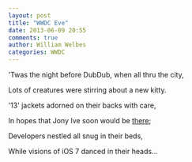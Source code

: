 ```yaml
---
layout: post
title: "WWDC Eve"
date: 2013-06-09 20:55
comments: true
author: William Welbes
categories: WWDC
---
```

'Twas the night before DubDub, when all thru the city, 

Lots of creatures were stirring about a new kitty. 

'13' jackets adorned on their backs with care, 

In hopes that Jony Ive soon would be [there](http://instagram.com/p/aWoTw_H3ak/);  

Developers nestled all snug in their beds, 

While visions of iOS 7 danced in their heads...

